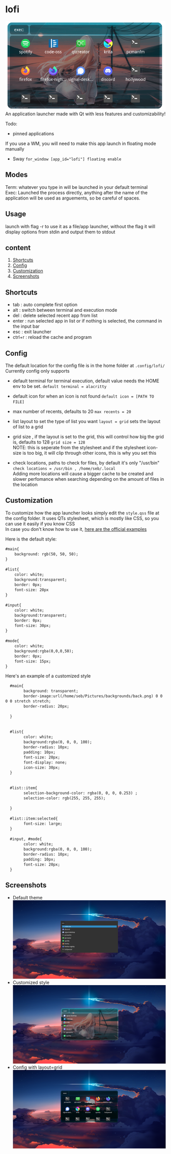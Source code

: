 # lofi
![screenshot](https://raw.githubusercontent.com/GreenTeaSeb/lofi/senpai/screenshots/example.png)  
An application launcher made with Qt with less features and customizability!


Todo:  
- pinned applications

If you use a WM, you will need to make this app launch in floating mode manually  
- Sway `for_window [app_id="lofi"] floating enable`  

## Modes
Term: whatever you type in will be launched in your default terminal  
Exec: Launched the process directly, anything after the name of the application will be used as arguements, so be careful of spaces.

## Usage
launch with flag -r to use it as a file/app launcher, without the flag it will display options from stdin and output them to stdout  

## content
1. [Shortcuts](#Shortcuts)
2. [Config](#Config)
3. [Customization](#Customization)
4. [Screenshots](#Screenshots)

## Shortcuts
- tab : auto complete first option  
- alt : switch between terminal and execution mode  
- del : delete selected recent app from list  
- enter : run selected app in list or if nothing is selected, the command in the input bar
- esc : exit launcher  
- ctrl+r : reload the cache and program

## Config

The default location for the config file is in the home folder at `.config/lofi/`
Currently config only supports

- default terminal for terminal execution, default value needs the HOME env to be set.
	`default terminal = alacritty`
- default icon for when an icon is not found
	`default icon = [PATH TO FILE]`
- max number of recents, defaults to 20
	`max recents = 20`
- list layout to set the type of list you want
      `layout = grid` sets the layout of list to a grid
- grid size , if the layout is set to the grid, this will control how big the grid is, defaults to 128
      `grid size = 128`   
      NOTE: this is seperate from the stylesheet and if the stylesheet icon-size is too big, it will clip through other icons, this is why you set this   

- check locations, paths to check for files, by default it's only "/usr/bin"  
      `check locations = /usr/bin , /home/seb/.local`  
      Adding more locations will cause a bigger cache to be created and slower perfomance when searching depending on the amount of files in the location



## Customization
To customize how the app launcher looks simply  edit the `style.qss` file at the config folder.
It uses QTs stylesheet, which is mostly like CSS, so you can use it easily if you know CSS  
In case you don't know how to use it, [here are the official examples](https://doc.qt.io/qt-5/stylesheet-syntax.html)

Here is the default style:

	#main{
		background: rgb(50, 50, 50);
	}

	#list{
		color: white;
		background:transparent;
		border: 0px;
		font-size: 20px
	}

	#input{
		color: white;
		background:transparent;
		border: 0px;
		font-size: 30px;
	}

	#mode{
		color: white;
		background:rgba(0,0,0,50);
		border: 0px;
		font-size: 15px;
	}

Here's an example of a customized style  

      #main{
            background: transparent;
            border-image:url(/home/seb/Pictures/backgrounds/back.png) 0 0 0 0 stretch stretch;
            border-radius: 20px;
            
      }     
      
      
      #list{      
            color: white;
            background:rgba(0, 0, 0, 100);
            border-radius: 10px;
            padding: 10px;
            font-size: 20px;
            font-display: none;
            icon-size: 30px;
      }
      
      
      #list::item{
            selection-background-color: rgba(0, 0, 0, 0.253) ;  
            selection-color: rgb(255, 255, 255);
                  
      }
      
      #list::item:selected{
            font-size: large;
      }
      
      #input, #mode{
            color: white;
            background:rgba(0, 0, 0, 100);
            border-radius: 10px;
            padding: 10px;
            font-size: 20px;
      }

## Screenshots
- Default theme  
![screenshot](https://raw.githubusercontent.com/GreenTeaSeb/lofi/senpai/screenshots/defaultstyle.png)  
- Customized style  
![screenshot](https://raw.githubusercontent.com/GreenTeaSeb/lofi/senpai/screenshots/customstyle.png)
- Config with layout=grid  
![screenshot](https://raw.githubusercontent.com/GreenTeaSeb/lofi/senpai/screenshots/customstyle_grid.png)